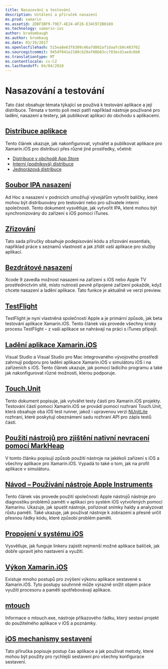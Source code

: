 ```yaml
---
title: Nasazování a testování
description: Ustálení a příruček nasazení
ms.prod: xamarin
ms.assetid: 2DBF3BF9-79E7-4E24-AF26-E34C972B0169
ms.technology: xamarin-ios
author: bradumbaugh
ms.author: brumbaug
ms.date: 03/19/2017
ms.openlocfilehash: 515ea8e63f8309c46a7d802af1daafcb0c483762
ms.sourcegitcommit: 945df041e2180cb20af08b83cc703ecd1aedc6b0
ms.translationtype: MT
ms.contentlocale: cs-CZ
ms.lasthandoff: 04/04/2018
---
```

# <a name="deployment-and-testing"></a>Nasazování a testování

Tato část obsahuje témata týkající se používá k testování aplikace a její distribuce. Témata v tomto poli mezi patří například nástroje používané pro ladění, nasazení a testery, jak publikovat aplikaci do obchodu s aplikacemi.


##  <a name="app-distributioniosdeploy-testapp-distributionindexmd"></a>[Distribuce aplikace](~/ios/deploy-test/app-distribution/index.md)

Tento článek ukazuje, jak nakonfigurovat, vytvářet a publikovat aplikace pro Xamarin.iOS pro distribuci přes různé jiné prostředky, včetně:

- [Distribuce v obchodě App Store](~/ios/deploy-test/app-distribution/app-store-distribution/index.md)
- [Interní (podniková) distribuce](~/ios/deploy-test/app-distribution/in-house-distribution.md)
- [Jednorázová distribuce](~/ios/deploy-test/app-distribution/ad-hoc-distribution.md)

##  <a name="ipa-deploymentiosdeploy-testapp-distributionipa-supportmd"></a>[Soubor IPA nasazení](~/ios/deploy-test/app-distribution/ipa-support.md)

Ad Hoc a nasazení v podnicích umožňují vývojářům vytvořit balíčky, které mohou být distribuovány pro testování nebo pro uživatele interní společnosti. Tento dokument vysvětluje, jak vytvořit IPA, které mohou být synchronizovány do zařízení s iOS pomocí iTunes.

## <a name="provisioningprovisioningindexmd"></a>[Zřizování](provisioning/index.md)

Tato sada příručky obsahuje podepisování kódu a zřizování essentials, například práce s seznamů vlastností a jak zřídit vaší aplikace pro služby aplikací. 

## <a name="wireless-deploymentwireless-deploymentmd"></a>[Bezdrátové nasazení](wireless-deployment.md)

 Xcode 9 zavedla možnost nasazení na zařízení s iOS nebo Apple TV prostřednictvím sítě, místo nutnosti pevně připojené zařízení pokaždé, když chcete nasazení a ladění aplikace. Tato funkce je aktuálně ve verzi preview.

##  <a name="testflightiosdeploy-testtestflightmd"></a>[TestFlight](~/ios/deploy-test/testflight.md)

TestFlight je nyní vlastněná společností Apple a je primární způsob, jak beta testování aplikace Xamarin.iOS. Tento článek vás provede všechny kroky procesu TestFlight – z vaší aplikace se nahrávají na práci s iTunes připojit.

##  <a name="debugging-in-xamariniosiosdeploy-testdebugging-in-xamarin-iosmd"></a>[Ladění aplikace Xamarin.iOS](~/ios/deploy-test/debugging-in-xamarin-ios.md)

Visual Studio a Visual Studio pro Mac integrovaného vývojového prostředí zahrnují podporu pro ladění aplikace Xamarin.iOS v simulátoru iOS i na zařízeních s iOS. Tento článek ukazuje, jak pomocí ladicího programu a také jak nakonfigurovat různé možnosti, kterou podporuje.


##  <a name="touchunitiosdeploy-testtouchunitmd"></a>[Touch.Unit](~/ios/deploy-test/touch.unit.md)

Tento dokument popisuje, jak vytvářet testy částí pro Xamarin.iOS projekty.
Testování částí pomocí Xamarin.iOS se provádí pomocí rozhraní Touch.Unit, která obsahuje oba iOS test runner, jakož i upravenou verzi [NUnitLite](http://www.nunitlite.com/) rozhraní, které poskytují obeznámeni sadu rozhraní API pro zápis testů částí.



##  <a name="using-instruments-to-detect-native-leaks-using-markheapiosdeploy-testusing-instruments-to-detect-native-leaks-using-markheapmd"></a>[Použití nástrojů pro zjištění nativní nevracení pomocí MarkHeap](~/ios/deploy-test/using-instruments-to-detect-native-leaks-using-markheap.md)

V tomto článku popisují způsob použití nástroje na jakékoli zařízení s iOS a všechny aplikace pro Xamarin.iOS. Vypadá to také o tom, jak na profil aplikace v simulátoru.



##  <a name="walkthrough---using-apples-instrument-tooliosdeploy-testwalkthrough-apples-instrumentmd"></a>[Návod – Používání nástroje Apple Instruments](~/ios/deploy-test/walkthrough-apples-instrument.md)

Tento článek vás provede použití společnosti Apple nástrojů nástroje pro diagnostiku problémů paměti v aplikaci pro systém iOS vytvořených pomocí Xamarinu. Ukazuje, jak spustit nástroje, pořizovat snímky haldy a analyzovat růstu paměti. Také ukazuje, jak používat nástroje k zobrazení a přesně určit přesnou řádky kódu, které způsobí problém paměti.

##  <a name="linking-on-ioslinkermd"></a>[Propojení v systému iOS](linker.md)

Vysvětluje, jak funguje linkeru zajistit nejmenší možné aplikace balíček, jak dobře upravit jeho nastavení a využití.

##  <a name="xamarinios-performanceperformancemd"></a>[Výkon Xamarin.iOS](performance.md)

Existuje mnoho postupů pro zvýšení výkonu aplikace sestavené s Xamarin.iOS. Tyto postupy souhrnně může výrazně snížit objem práce využití procesoru a paměti spotřebovávají aplikace.

##  <a name="mtouchmtouchmd"></a>[mtouch](mtouch.md)

Informace o mtouch.exe, nástroje příkazového řádku, který sestaví projekt do použitelného aplikace v iOS a poznámky.

## <a name="ios-build-mechanicsios-build-mechanicsmd"></a>[iOS mechanismy sestavení](ios-build-mechanics.md)

Tato příručka popisuje postup čas aplikace a jak používat metody, které mohou být použity pro rychlejší sestavení pro všechny konfigurace sestavení.